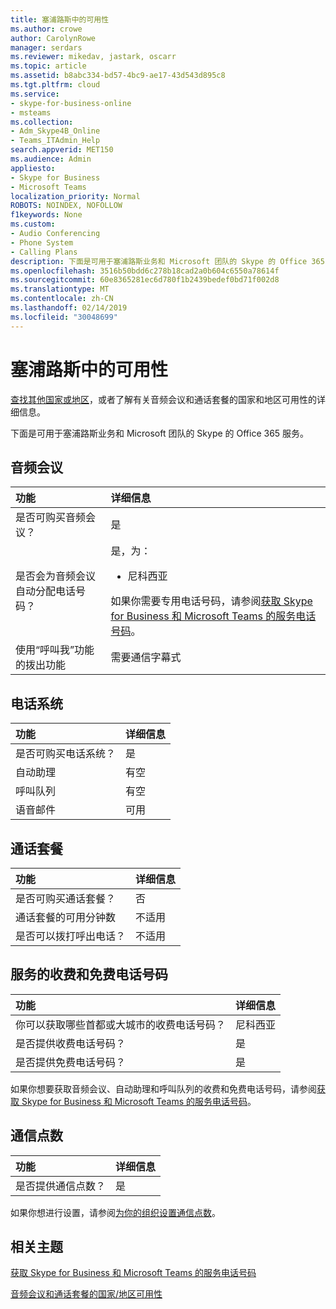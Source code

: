 ```yaml
---
title: 塞浦路斯中的可用性
ms.author: crowe
author: CarolynRowe
manager: serdars
ms.reviewer: mikedav, jastark, oscarr
ms.topic: article
ms.assetid: b8abc334-bd57-4bc9-ae17-43d543d895c8
ms.tgt.pltfrm: cloud
ms.service:
- skype-for-business-online
- msteams
ms.collection:
- Adm_Skype4B_Online
- Teams_ITAdmin_Help
search.appverid: MET150
ms.audience: Admin
appliesto:
- Skype for Business
- Microsoft Teams
localization_priority: Normal
ROBOTS: NOINDEX, NOFOLLOW
f1keywords: None
ms.custom:
- Audio Conferencing
- Phone System
- Calling Plans
description: 下面是可用于塞浦路斯业务和 Microsoft 团队的 Skype 的 Office 365 服务。
ms.openlocfilehash: 3516b50bdd6c278b18cad2a0b604c6550a78614f
ms.sourcegitcommit: 60e8365281ec6d780f1b2439bedef0bd71f002d8
ms.translationtype: MT
ms.contentlocale: zh-CN
ms.lasthandoff: 02/14/2019
ms.locfileid: "30048699"
---
```

# <a name="availability-in-cyprus"></a>塞浦路斯中的可用性

[查找其他国家或地区](country-and-region-availability-for-audio-conferencing-and-calling-plans.md)，或者了解有关音频会议和通话套餐的国家和地区可用性的详细信息。

下面是可用于塞浦路斯业务和 Microsoft 团队的 Skype 的 Office 365 服务。
  
## <a name="audio-conferencing"></a>音频会议

|**功能**|**详细信息**|
|:-----|:-----|
|是否可购买音频会议？  <br/> |是  <br/> |
|是否会为音频会议自动分配电话号码？  <br/> |是，为：<br/><ul><li> 尼科西亚</ul> 如果你需要专用电话号码，请参阅[获取 Skype for Business 和 Microsoft Teams 的服务电话号码](/SkypeForBusiness/what-is-phone-system-in-office-365/getting-service-phone-numbers)。  <br/> |
|使用“呼叫我”功能的拨出功能  <br/> |需要通信字幕式  <br/> |
   
## <a name="phone-system"></a>电话系统

|**功能**|**详细信息**|
|:-----|:-----|
|是否可购买电话系统？  <br/> |是  <br/> |
| 自动助理 <br/> |有空  <br/> |
|呼叫队列  <br/> |有空  <br/> |
|语音邮件  <br/> |可用  <br/> |
   
## <a name="calling-plans"></a>通话套餐

|**功能**|**详细信息**|
|:-----|:-----|
|是否可购买通话套餐？  <br/> |否  <br/> |
|通话套餐的可用分钟数  <br/> |不适用  <br/> |
|是否可以拨打呼出电话？  <br/> |不适用  <br/> |
   
## <a name="toll-and-toll-free-numbers-for-services"></a>服务的收费和免费电话号码

|**功能**|**详细信息**|
|:-----|:-----|
|你可以获取哪些首都或大城市的收费电话号码？  <br/> |尼科西亚  <br/> |
|是否提供收费电话号码？  <br/> |是  <br/> |
|是否提供免费电话号码？  <br/> |是  <br/> |
   
如果你想要获取音频会议、自动助理和呼叫队列的收费和免费电话号码，请参阅[获取 Skype for Business 和 Microsoft Teams 的服务电话号码](/SkypeForBusiness/what-is-phone-system-in-office-365/getting-service-phone-numbers)。
  
## <a name="communications-credits"></a>通信点数

|**功能**|**详细信息**|
|:-----|:-----|
|是否提供通信点数？  <br/> |是  <br/> |
   
如果你想进行设置，请参阅[为你的组织设置通信点数](../set-up-communications-credits-for-your-organization.md)。
  
## <a name="related-topics"></a>相关主题

[获取 Skype for Business 和 Microsoft Teams 的服务电话号码](/SkypeForBusiness/what-is-phone-system-in-office-365/getting-service-phone-numbers)

[音频会议和通话套餐的国家/地区可用性](country-and-region-availability-for-audio-conferencing-and-calling-plans.md)

